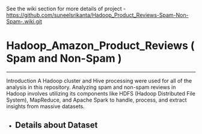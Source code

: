 See the wiki section for more details of project - https://github.com/suneelsrikanta/Hadoop_Product_Reviews-Spam-Non-Spam-.wiki.git

# Hadoop_Amazon_Product_Reviews ( Spam and Non-Spam )
------------------------------------------------------
Introduction
A Hadoop cluster and Hive processing were used for all of the analysis in this repository. Analyzing spam and non-spam reviews in Hadoop involves utilizing its components like HDFS (Hadoop Distributed File System), MapReduce, and Apache Spark to handle, process, and extract insights from massive datasets.

* Details about Dataset
  ---------------------
